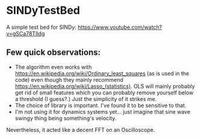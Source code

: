 # SINDyTestBed
A simple test bed for SINDy: https://www.youtube.com/watch?v=gSCa78TIldg

## Few quick observations:

* The algorithm even works with https://en.wikipedia.org/wiki/Ordinary_least_squares (as is used in the code) even though they mainly recommend https://en.wikipedia.org/wiki/Lasso_(statistics). 
OLS will mainly probably get rid of small features which you can probably remove yourself below a threshold (I guess?.) Just the simplicity of it strikes me.
* The choice of library is important. I've found it to be sensitive to that.
* I'm not using it for dynamics systems yet... just imagine that sine wave swingy thing being something's velocity.

Nevertheless, it acted like a decent FFT on an Oscilloscope.